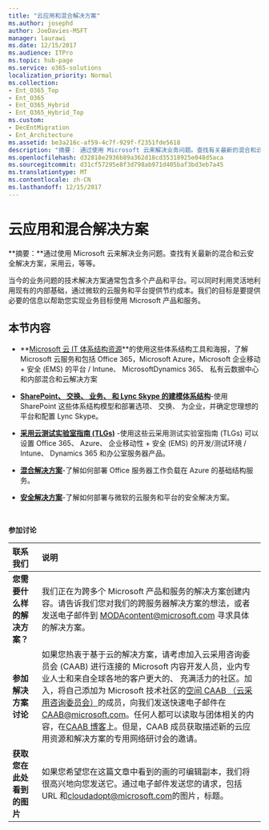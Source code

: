 ```yaml
---
title: "云应用和混合解决方案"
ms.author: josephd
author: JoeDavies-MSFT
manager: laurawi
ms.date: 12/15/2017
ms.audience: ITPro
ms.topic: hub-page
ms.service: o365-solutions
localization_priority: Normal
ms.collection:
- Ent_O365_Top
- Ent_O365
- Ent_O365_Hybrid
- Ent_O365_Hybrid_Top
ms.custom:
- DecEntMigration
- Ent_Architecture
ms.assetid: be3a216c-af59-4c7f-929f-f2351fde5618
description: "摘要： 通过使用 Microsoft 云来解决业务问题。查找有关最新的混合和云安全解决方案，采用云，等等。"
ms.openlocfilehash: d32818e2936b89a362d18cd35318925e048d5aca
ms.sourcegitcommit: d31cf57295e8f3d798ab971d405baf3bd3eb7a45
ms.translationtype: MT
ms.contentlocale: zh-CN
ms.lasthandoff: 12/15/2017
---
```

# <a name="cloud-adoption-and-hybrid-solutions"></a>云应用和混合解决方案

 **摘要：**通过使用 Microsoft 云来解决业务问题。查找有关最新的混合和云安全解决方案，采用云，等等。
  
当今的业务问题的技术解决方案通常包含多个产品和平台。可以同时利用灵活地利用现有的内部基础，通过微软的云服务和平台提供节约成本。我们的目标是要提供必要的信息以帮助您实现业务目标使用 Microsoft 产品和服务。 
  
## <a name="in-this-section"></a>本节内容

- **[Microsoft 云 IT 体系结构资源](microsoft-cloud-it-architecture-resources.md)**的使用这些体系结构工具和海报，了解 Microsoft 云服务和包括 Office 365，Microsoft Azure，Microsoft 企业移动 + 安全 (EMS) 的平台 / Intune、 MicrosoftDynamics 365、 私有云数据中心和内部混合和云解决方案
    
- **[SharePoint、 交换、 业务、 和 Lync Skype 的建模体系结构](architectural-models-for-sharepoint-exchange-skype-for-business-and-lync.md)**-使用 SharePoint 这些体系结构模型和部署选项、 交换、 为企业，并确定您理想的平台和配置 Lync Skype。
    
- **[采用云测试实验室指南 (TLGs)](cloud-adoption-test-lab-guides-tlgs.md)** -使用这些云采用测试实验室指南 (TLGs) 可以设置 Office 365、 Azure、 企业移动性 + 安全 (EMS) 的开发/测试环境 / Intune、 Dynamics 365 和办公室服务器产品。
    
- **[混合解决方案](hybrid-solutions.md)**-了解如何部署 Office 服务器工作负载在 Azure 的基础结构服务。
    
- **[安全解决方案](security-solutions.md)**-了解如何部署与微软的云服务和平台的安全解决方案。

<br/>

**参加讨论**

|**联系我们**|**说明**|
|:-----|:-----|
|**您需要什么样的解决方案？** <br/> |我们正在为跨多个 Microsoft 产品和服务的解决方案创建内容。请告诉我们您对我们的跨服务器解决方案的想法，或者发送电子邮件到 [MODAcontent@microsoft.com](mailto:cloudadopt@microsoft.com?Subject=[Cloud%20Adoption%20Content%20Feedback]:%20) 寻求具体的解决方案。<br/> |
|**参加解决方案讨论** <br/> |如果您热衷于基于云的解决方案，请考虑加入云采用咨询委员会 (CAAB) 进行连接的 Microsoft 内容开发人员，业内专业人士和来自全球各地的客户更大的、 充满活力的社区。加入，将自己添加为 Microsoft 技术社区的[空间 CAAB （云采用咨询委员会）](https://aka.ms/caab)的成员，向我们发送快速电子邮件在[CAAB@microsoft.com](mailto:caab@microsoft.com?Subject=I%20just%20joined%20the%20Cloud%20Adoption%20Advisory%20Board!)。任何人都可以读取与团体相关的内容，在[CAAB 博客](https://blogs.technet.com/b/solutions_advisory_board/)上。但是，CAAB 成员获取描述新的云应用资源和解决方案的专用网络研讨会的邀请。<br/> |
|**获取您在此处看到的图片** <br/> |如果您希望您在这篇文章中看到的画的可编辑副本，我们将很高兴地向您发送它。通过电子邮件发送您的请求，包括 URL 和[cloudadopt@microsoft.com](mailto:cloudadopt@microsoft.com?subject=[Art%20Request]:%20)的图片，标题。<br/> |
   

